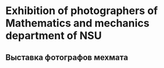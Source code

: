 # Exhibition of photographers of Mathematics and mechanics department of NSU
## Выставка фотографов мехмата


